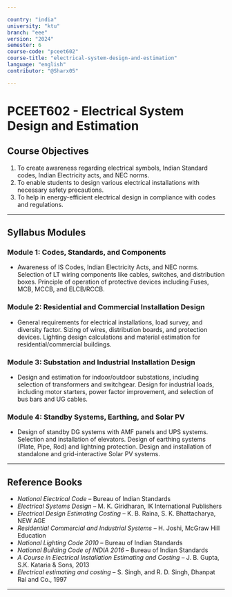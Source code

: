 ```yaml
---

country: "india"
university: "ktu"
branch: "eee"
version: "2024"
semester: 6
course-code: "pceet602"
course-title: "electrical-system-design-and-estimation"
language: "english"
contributor: "@Sharx05"

---
```


# PCEET602 - Electrical System Design and Estimation

## Course Objectives

1.  To create awareness regarding electrical symbols, Indian Standard codes, Indian Electricity acts, and NEC norms.
2.  To enable students to design various electrical installations with necessary safety precautions.
3.  To help in energy-efficient electrical design in compliance with codes and regulations.

---

## Syllabus Modules

### Module 1: Codes, Standards, and Components

-   Awareness of IS Codes, Indian Electricity Acts, and NEC norms. Selection of LT wiring components like cables, switches, and distribution boxes. Principle of operation of protective devices including Fuses, MCB, MCCB, and ELCB/RCCB.

### Module 2: Residential and Commercial Installation Design

-   General requirements for electrical installations, load survey, and diversity factor. Sizing of wires, distribution boards, and protection devices. Lighting design calculations and material estimation for residential/commercial buildings.

### Module 3: Substation and Industrial Installation Design

-   Design and estimation for indoor/outdoor substations, including selection of transformers and switchgear. Design for industrial loads, including motor starters, power factor improvement, and selection of bus bars and UG cables.

### Module 4: Standby Systems, Earthing, and Solar PV

-   Design of standby DG systems with AMF panels and UPS systems. Selection and installation of elevators. Design of earthing systems (Plate, Pipe, Rod) and lightning protection. Design and installation of standalone and grid-interactive Solar PV systems.

---

## Reference Books

-   *National Electrical Code* – Bureau of Indian Standards
-   *Electrical Systems Design* – M. K. Giridharan, IK International Publishers
-   *Electrical Design Estimating Costing* – K. B. Raina, S. K. Bhattacharya, NEW AGE
-   *Residential Commercial and Industrial Systems* – H. Joshi, McGraw Hill Education
-   *National Lighting Code 2010* – Bureau of Indian Standards
-   *National Building Code of INDIA 2016* – Bureau of Indian Standards
-   *A Course in Electrical Installation Estimating and Costing* – J. B. Gupta, S.K. Kataria & Sons, 2013
-   *Electrical estimating and costing* – S. Singh, and R. D. Singh, Dhanpat Rai and Co., 1997

---
